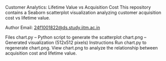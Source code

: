 Customer Analytics: Lifetime Value vs Acquisition Cost
This repository contains a Seaborn scatterplot visualization analyzing customer acquisition cost vs lifetime value.

Author
Email: 24f1001822@ds.study.iitm.ac.in

Files
chart.py – Python script to generate the scatterplot
chart.png – Generated visualization (512x512 pixels)
Instructions
Run chart.py to regenerate chart.png.
View chart.png to analyze the relationship between acquisition cost and lifetime value.

